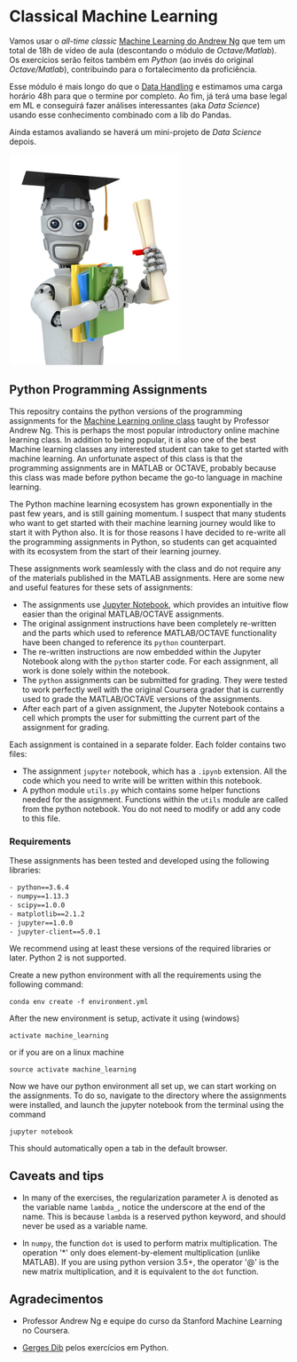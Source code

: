 # Classical Machine Learning

Vamos usar o _all-time classic_ [Machine Learning do Andrew Ng](https://www.coursera.org/learn/machine-learning) que tem um total de 18h de vídeo de aula (descontando o módulo de _Octave/Matlab_). Os exercícios serão feitos também em _Python_ (ao invés do original _Octave/Matlab_), contribuindo para o fortalecimento da proficiência.

Esse módulo é mais longo do que o [Data Handling](../Data%20Handling/README.md) e estimamos uma carga horário 48h para que o termine por completo. Ao fim, já terá uma base legal em ML e conseguirá fazer análises interessantes (aka _Data Science_) usando esse conhecimento combinado com a lib do Pandas.

Ainda estamos avaliando se haverá um mini-projeto de _Data Science_ depois.

![](machinelearning.jpg)

## Python Programming Assignments

This repositry contains the python versions of the programming assignments for the [Machine Learning online class](https://www.coursera.org/learn/machine-learning) taught by Professor Andrew Ng. This is perhaps the most popular introductory online machine learning class. In addition to being popular, it is also one of the best Machine learning classes any interested student can take to get started with machine learning. An unfortunate aspect of this class is that the programming assignments are in MATLAB or OCTAVE, probably because this class was made before python became the go-to language in machine learning.

The Python machine learning ecosystem has grown exponentially in the past few years, and is still gaining momentum. I suspect that many students who want to get started with their machine learning journey would like to start it with Python also. It is for those reasons I have decided to re-write all the programming assignments in Python, so students can get acquainted with its ecosystem from the start of their learning journey.

These assignments work seamlessly with the class and do not require any of the materials published in the MATLAB assignments. Here are some new and useful features for these sets of assignments:

- The assignments use [Jupyter Notebook](http://jupyter-notebook-beginner-guide.readthedocs.io/en/latest/what_is_jupyter.html), which provides an intuitive flow easier than the original MATLAB/OCTAVE assignments.
- The original assignment instructions have been completely re-written and the parts which used to reference MATLAB/OCTAVE functionality have been changed to reference its `python` counterpart.
- The re-written instructions are now embedded within the Jupyter Notebook along with the `python` starter code. For each assignment, all work is done solely within the notebook.
- The `python` assignments can be submitted for grading. They were tested to work perfectly well with the original Coursera grader that is currently used to grade the MATLAB/OCTAVE versions of the assignments.
- After each part of a given assignment, the Jupyter Notebook contains a cell which prompts the user for submitting the current part of the assignment for grading.

Each assignment is contained in a separate folder. Each folder contains two files:

- The assignment `jupyter` notebook, which has a `.ipynb` extension. All the code which you need to write will be written within this notebook.
- A python module `utils.py` which contains some helper functions needed for the assignment. Functions within the `utils` module are called from the python notebook. You do not need to modify or add any code to this file.

### Requirements

These assignments has been tested and developed using the following libraries:

    - python==3.6.4
    - numpy==1.13.3
    - scipy==1.0.0
    - matplotlib==2.1.2
    - jupyter==1.0.0
    - jupyter-client==5.0.1

We recommend using at least these versions of the required libraries or later. Python 2 is not supported.

Create a new python environment with all the requirements using the following command:

    conda env create -f environment.yml

After the new environment is setup, activate it using (windows)

    activate machine_learning

or if you are on a linux machine

    source activate machine_learning

Now we have our python environment all set up, we can start working on the assignments. To do so, navigate to the directory where the assignments were installed, and launch the jupyter notebook from the terminal using the command

    jupyter notebook

This should automatically open a tab in the default browser.

## Caveats and tips

- In many of the exercises, the regularization parameter $\lambda$ is denoted as the variable name `lambda_`, notice the underscore at the end of the name. This is because `lambda` is a reserved python keyword, and should never be used as a variable name.

- In `numpy`, the function `dot` is used to perform matrix multiplication. The operation '\*' only does element-by-element multiplication (unlike MATLAB). If you are using python version 3.5+, the operator '@' is the new matrix multiplication, and it is equivalent to the `dot` function.

## Agradecimentos

- Professor Andrew Ng e equipe do curso da Stanford Machine Learning no Coursera.

- [Gerges Dib](https://github.com/dibgerge) pelos exercícios em Python.
